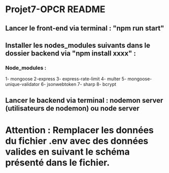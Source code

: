 # Projet7-OPCR README

## Lancer le front-end via terminal : "npm run start"

## Installer les nodes_modules suivants dans le dossier backend via "npm install xxxx" :
### Node_modules : 
1- mongoose
2-express
3- express-rate-limit
4- multer
5- mongoose-unique-validator
6- jsonwebtoken
7- sharp
8- bcrypt

## Lancer le backend via terminal : nodemon server (utilisateurs de nodemon) ou node server
# Attention : Remplacer les données du fichier .env avec des données valides en suivant le schéma présenté dans le fichier.
